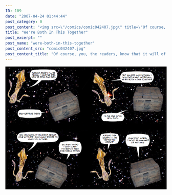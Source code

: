 ```yaml
---
ID: 109
date: "2007-04-24 01:44:44"
post_category: 0
post_content: "<img src=\"/comics/comic042407.jpg\" title=\"Of course, you, the readers, know that it will of course be awkward, hence the element of DRAMATIC IRONY\">/>"
title: "We're Both In This Together"
post_excerpt: ""
post_name: "were-both-in-this-together"
post_content_src: "comic042407.jpg"
post_content_title: "Of course, you, the readers, know that it will of course be awkward, hence the element of DRAMATIC IRONY"
---
```



[![Of course, you, the readers, know that it will of course be awkward, hence the element of DRAMATIC IRONY](/comics-hi-res/comic042407.jpg)](/comics-hi-res/comic042407.jpg "Of course, you, the readers, know that it will of course be awkward, hence the element of DRAMATIC IRONY")
